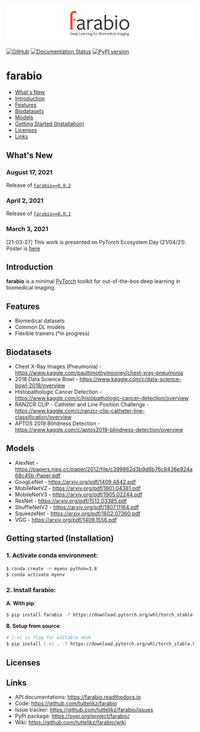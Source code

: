 ![logo](logo/logo.png)

[![GitHub](https://img.shields.io/github/license/tuttelikz/farabio)](https://opensource.org/licenses/Apache-2.0) [![Documentation Status](https://readthedocs.org/projects/farabio/badge/?version=latest)](https://farabio.readthedocs.io/en/latest)
[![PyPI version](https://img.shields.io/pypi/v/farabio)](https://badge.fury.io/py/farabio)

# farabio
- [What's New](#whats-new)
- [Introduction](#introduction)
- [Features](#features)
- [Biodatasets](#biodatasets)
- [Models](#models)
- [Getting Started (Installation)](#getting-started)
- [Licenses](#licenses)
- [Links](#links)

## What's New

### August 17, 2021
Release of [`farabio==0.0.2`](https://pypi.org/project/farabio/)

### April 2, 2021
Release of [`farabio==0.0.1`](https://pypi.org/project/farabio/)  

### March 3, 2021
[21-03-27] This work is presented on PyTorch Ecosystem Day (21/04/21). Poster is [here](https://pytorch.org/ecosystem/pted/2021)

## Introduction

**farabio** is a minimal [PyTorch](https://pytorch.org/) toolkit for out-of-the-box deep learning in biomedical imaging.

## Features
- Biomedical datasets
- Common DL models
- Flexible trainers (*in progress)

## Biodatasets
* Chest X-Ray Images (Pneumonia) - https://www.kaggle.com/paultimothymooney/chest-xray-pneumonia
* 2018 Data Science Bowl - https://www.kaggle.com/c/data-science-bowl-2018/overview
* Histopathologic Cancer Detection - https://www.kaggle.com/c/histopathologic-cancer-detection/overview
* RANZCR CLiP - Catheter and Line Position Challenge - https://www.kaggle.com/c/ranzcr-clip-catheter-line-classification/overview
* APTOS 2019 Blindness Detection - https://www.kaggle.com/c/aptos2019-blindness-detection/overview

## Models
* AlexNet - https://papers.nips.cc/paper/2012/file/c399862d3b9d6b76c8436e924a68c45b-Paper.pdf
* GoogLeNet - https://arxiv.org/pdf/1409.4842.pdf
* MobileNetV2 - https://arxiv.org/pdf/1801.04381.pdf
* MobileNetV3 - https://arxiv.org/pdf/1905.02244.pdf
* ResNet - https://arxiv.org/pdf/1512.03385.pdf
* ShuffleNetV2 - https://arxiv.org/pdf/1807.11164.pdf
* SqueezeNet - https://arxiv.org/pdf/1602.07360.pdf
* VGG - https://arxiv.org/pdf/1409.1556.pdf

## Getting started (Installation)

### 1. Activate conda environment:
```bash
$ conda create -n myenv python=3.8
$ conda activate myenv
```

### 2. Install **farabio**:
**A. With pip**:
```bash
$ pip install farabio -f https://download.pytorch.org/whl/torch_stable.html
```

**B. Setup from source**:
```bash
# [-e] is flag for editable mode
$ pip install [-e] . -f https://download.pytorch.org/whl/torch_stable.html
```

## Licenses


## Links

- API documentations: https://farabio.readthedocs.io
- Code: https://github.com/tuttelikz/farabio
- Issue tracker: https://github.com/tuttelikz/farabio/issues
- PyPI package: https://pypi.org/project/farabio/
- Wiki: https://github.com/tuttelikz/farabio/wiki
